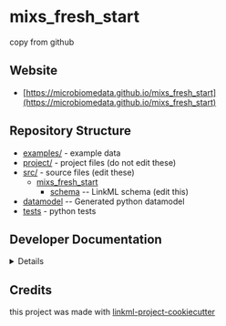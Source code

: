 # mixs_fresh_start

copy from github

## Website

* [https://microbiomedata.github.io/mixs_fresh_start](https://microbiomedata.github.io/mixs_fresh_start)

## Repository Structure

* [examples/](examples/) - example data
* [project/](project/) - project files (do not edit these)
* [src/](src/) - source files (edit these)
    * [mixs_fresh_start](src/mixs_fresh_start)
        * [schema](src/mixs_fresh_start/schema) -- LinkML schema (edit this)
* [datamodel](src/mixs_fresh_start/datamodel) -- Generated python datamodel
* [tests](tests/) - python tests

## Developer Documentation

<details>
Use the `make` command to generate project artefacts:

- `make all`: make everything
- `make deploy`: deploys site

</details>

## Credits

this project was made with [linkml-project-cookiecutter](https://github.com/linkml/linkml-project-cookiecutter)
